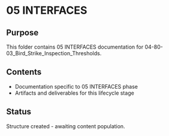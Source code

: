 # 05 INTERFACES

## Purpose
This folder contains 05 INTERFACES documentation for 04-80-03_Bird_Strike_Inspection_Thresholds.

## Contents
- Documentation specific to 05 INTERFACES phase
- Artifacts and deliverables for this lifecycle stage

## Status
Structure created - awaiting content population.
